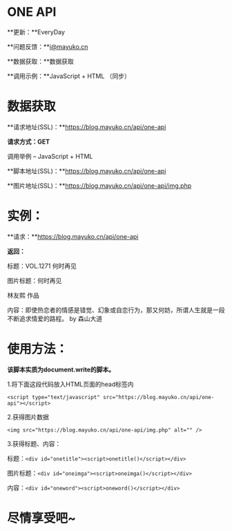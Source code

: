 #  ONE API #

**更新：**EveryDay

**问题反馈：**i@mayuko.cn

**数据获取：**数据获取

**调用示例：**JavaScript + HTML （同步）

# 数据获取 #

**请求地址(SSL)：**https://blog.mayuko.cn/api/one-api

**请求方式：GET**

调用举例 – JavaScript + HTML


**脚本地址(SSL)：**https://blog.mayuko.cn/api/one-api


**图片地址(SSL)：**https://blog.mayuko.cn/api/one-api/img.php

# 实例： #

**请求：**https://blog.mayuko.cn/api/one-api

**返回：**

标题：VOL.1271 何时再见

图片标题：何时再见

林友熙 作品

内容：即使热恋者的情感是错觉、幻象或自恋行为，那又何妨，所谓人生就是一段不断追求情爱的路程。 by 森山大道
# 使用方法： #

**该脚本实质为document.write的脚本。**

1.将下面这段代码放入HTML页面的head标签内

    <script type="text/javascript" src="https://blog.mayuko.cn/api/one-api"></script>

2.获得图片数据

    <img src="https://blog.mayuko.cn/api/one-api/img.php" alt="" />

3.获得标题、内容：

标题：`<div id="onetitle"><script>onetitle()</script></div>`

图片标题：`<div id="oneimga"><script>oneimga()</script></div>`

内容：`<div id="oneword"><script>oneword()</script></div>`

# 尽情享受吧~  #
<img src="https://blog.mayuko.cn/api/one-api/img.php" alt="" />